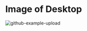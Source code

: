 # Image of Desktop
![github-example-upload](https://user-images.githubusercontent.com/74705524/104406391-2e15c500-552d-11eb-9f36-792a56aee9ad.png)
